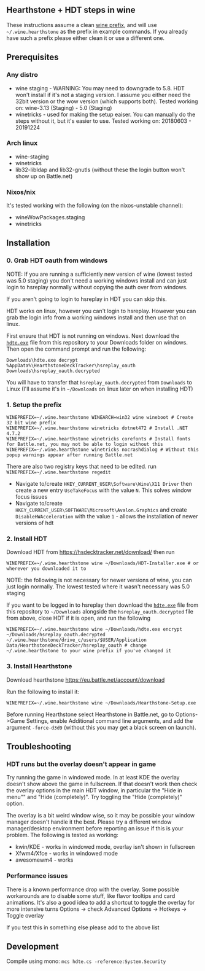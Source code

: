 ## Hearthstone + HDT steps in wine
These instructions assume a clean [wine prefix](https://wiki.winehq.org/FAQ#Wineprefixes), and will use `~/.wine.hearthstone` as the prefix in example commands. If you already have such a prefix please either clean it or use a different one.

## Prerequisites
### Any distro
- wine staging - WARNING: You may need to downgrade to 5.8. HDT won't install if it's not a staging version. I assume you either need the 32bit version or the wow version (which supports both). Tested working on: wine-3.13 (Staging) - 5.0 (Staging)
- winetricks - used for making the setup eaiser. You can manually do the steps without it, but it's easier to use. Tested working on: 20180603 - 20191224
### Arch linux
- wine-staging
- winetricks
- lib32-libldap and lib32-gnutls (without these the login button won't show up on Battle.net)
### Nixos/nix
It's tested working with the following (on the nixos-unstable channel):
- wineWowPackages.staging
- winetricks

## Installation

### 0. Grab HDT oauth from windows

NOTE: If you are running a sufficiently new version of wine (lowest tested was 5.0 staging) you don't need a working windows install and can just login to hsreplay normally without copying the auth over from windows.

If you aren't going to login to hsreplay in HDT you can skip this.

HDT works on linux, however you can't login to hsreplay. However you can grab the login info from a working windows install and then use that on linux. 

First ensure that HDT is not running on windows. Next download the [`hdte.exe`](https://github.com/borisbabic/hearthstone_hdt_linux/raw/master/hdte.exe) file from this repository to your Downloads folder on windows. Then open the command prompt and run the following:

```shell
Downloads\hdte.exe decrypt %AppData%\HearthstoneDeckTracker\hsreplay_oauth Downloads\hsreplay_oauth.decrypted
```

You will have to transfer that `hsreplay_oauth.decrypted` from `Downloads` to Linux (I'll assume it's in `~/Downloads` on linux later on when installing HDT) 

### 1. Setup the prefix
```shell
WINEPREFIX=~/.wine.hearthstone WINEARCH=win32 wine wineboot # Create 32 bit wine prefix
WINEPREFIX=~/.wine.hearthstone winetricks dotnet472 # Install .NET 4.7.2
WINEPREFIX=~/.wine.hearthstone winetricks corefonts # Install fonts for Battle.net, you may not be able to login without this
WINEPREFIX=~/.wine.hearthstone winetricks nocrashdialog # Without this popup warnings appear after running Battle.net
```

There are also two registry keys that need to be edited.  run `WINEPREFIX=~/.wine.hearthstone regedit`

- Navigate to/create `HKEY_CURRENT_USER\Software\Wine\X11 Driver` then create a new entry `UseTakeFocus` with the value `N`. This solves window focus issues
- Navigate to/create `HKEY_CURRENT_USER\SOFTWARE\Microsoft\Avalon.Graphics` and create `DisableHWAcceleration` with the value `1` - allows the installation of newer versions of hdt


### 2. Install HDT

Download HDT from https://hsdecktracker.net/download/ then run

```shell
WINEPREFIX=~/.wine.hearthstone wine ~/Downloads/HDT-Installer.exe # or wherever you downloaded it to
```
NOTE: the following is not necessary for newer versions of wine, you can just login normally. The lowest tested where it wasn't necessary was 5.0 staging

If you want to be logged in to hsreplay then download the [`hdte.exe`](https://github.com/borisbabic/hearthstone_hdt_linux/raw/master/hdte.exe) file from this repository to `~/Downloads` alongside the `hsreplay_oauth.decrypted` file from above, close HDT if it is open, and run the following

```shell
WINEPREFIX=~/.wine.hearthstone wine ~/Downloads/hdte.exe encrypt ~/Downloads/hsreplay_oauth.decrypted ~/.wine.hearthstone/drive_c/users/$USER/Application Data/HearthstoneDeckTracker/hsreplay_oauth # change ~/.wine.hearthstone to your wine prefix if you've changed it 
```

### 3. Install Hearthstone
Download hearthstone https://eu.battle.net/account/download

Run the following to install it:

```shell
WINEPREFIX=~/.wine.hearthstone wine ~/Downloads/Hearthstone-Setup.exe 
```

Before running Hearthstone select Hearthstone in Battle.net, go to Options->Game Settings, enable Additional command line arguments, and add the argument `-force-d3d9` (without this you may get a black screen on launch).

## Troubleshooting
### HDT runs but the overlay doesn't appear in game
Try running the game in windowed mode. In at least KDE the overlay doesn't show above the game in fullscreen. If that doesn't work then check the overlay options in the main HDT window, in particular the "Hide in menu"" and "Hide (completely)". Try toggling the "Hide (completely)" option.

The overlay is a bit weird window wise, so it may be possible your window manager doesn't handle it the best. Please try a different window manager/desktop environment before reporting an issue if this is your problem. The following is tested as working:

- kwin/KDE - works in windowed mode, overlay isn't shown in fullscreen
- Xfwm4/Xfce  - works in windowed mode
- awesomewm4 - works

### Performance issues
There is a known performance drop with the overlay. Some possible workarounds are to disable some stuff, like flavor tooltips and card animations. It's also a good idea to add a shortcut to toggle the overlay for more intensive turns Options -> check Advanced Options -> Hotkeys -> Toggle overlay

If you test this in something else please add to the above list
## Development

Compile using mono: `mcs hdte.cs -reference:System.Security`
